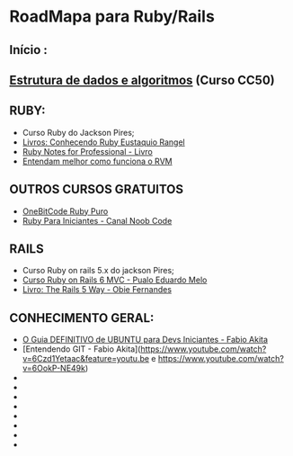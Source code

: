 # RoadMapa para Ruby/Rails

## Início :
## [Estrutura de dados e algoritmos](https://ead.napratica.org.br/enrollments/4626020/courses/36692) (Curso CC50)

## RUBY:
* Curso Ruby do Jackson Pires;
* [Livros: Conhecendo Ruby Eustaquio Rangel](https://stream2.doceru.com/pdf_dummy/eyJpZCI6IjgxMDA2MTkiLCJuYW1lIjoiQ29uaGVjZW5kbyBSdWJ5IC0gRXVzdFx1MDBlMXF1aW8gUmFuZ2VsIiwiZXh0ZW5zaW9uIjoicGRmIiwiY2hlY2tzdW1faWQiOiIxNjIyNTg5MCJ9?)
* [Ruby Notes for Professional - Livro](https://www.computer-pdf.com/aff1621254f7c1be92f64550478c56e6)
* [Entendam melhor como funciona o RVM](https://www.youtube.com/watch?v=mS1cWAbZ1rQ)



## OUTROS CURSOS GRATUITOS
* [OneBitCode Ruby Puro](https://onebitcode.com/course/ruby-puro/)
* [Ruby Para Iniciantes - Canal Noob Code](https://www.youtube.com/watch?v=bLDH3NypOVo&list=PLnV7i1DUV_zOit4a_tEDf1_PcRd25dL7e)

## RAILS
* Curso Ruby on rails 5.x do jackson Pires;
* [Curso Ruby on Rails 6 MVC - Pualo Eduardo Melo](https://www.youtube.com/playlist?list=PLqsayW8DhUmv49CBT7AvetMplBViAcwuk)
* [Livro: The Rails 5 Way - Obie Fernandes](https://edu.anarcho-copy.org/Programming%20Languages/Ruby/The%20Rails%205%20Way%20(%20PDFDrive.com%20).pdf)

## CONHECIMENTO GERAL:
* [O Guia DEFINITIVO de UBUNTU para Devs Iniciantes - Fabio Akita](https://www.youtube.com/watch?v=epiyExCyb2s)
* [Entendendo GIT - Fabio Akita](https://www.youtube.com/watch?v=6Czd1Yetaac&feature=youtu.be e https://www.youtube.com/watch?v=6OokP-NE49k)
* []()
* []()
* []()
* []()
* []()
* []()
* []()
* []()
